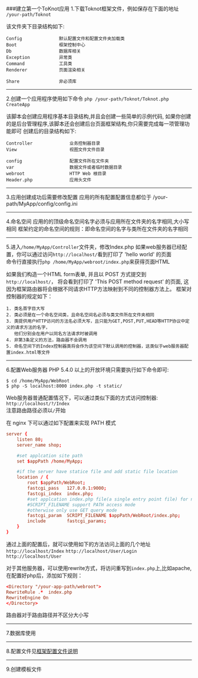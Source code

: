 ###建立第一个ToKnot应用
1.下载Toknot框架文件，例如保存在下面的地址
    `/your-path/Toknot`

该文件夹下目录结构如下:
```
Config              默认配置文件和配置文件夹加载类
Boot                框架控制中心
Db                  数据库相关
Exception           异常类
Command             工具类
Renderer            页面渲染相关

Share               非必须库
```
--------------------
2.创建一个应用程序使用如下命令
`php /your-path/Toknot/Toknot.php CreateApp`

  该脚本会创建应用程序基本目录结构,并且会创建一些简单的示例代码,
  如果你创建的是后台管理程序,该脚本还会创建后台页面框架结构,你只需要完成每一项管理功能即可
  创建后的目录结构如下:
```
Controller              业务控制器目录
View                    视图文件文件目录

config                  配置文件所在文件夹
var                     数据文件或者临时数据目录
webroot                 HTTP Web 根目录
Header.php              应用头文件
```
--------------------
3.应用创建成功后需要修改配置
  应用的所有配置配置信息都位于 /your-path/MyApp/config/config.ini

-----------------
4.命名空间
应用的的顶级命名空间名字必须与应用所在文件夹的名字相同,大小写相同
框架约定的命名空间的规则：即命名空间的名字与类所在文件夹的名字相同

----------------
5.进入`/home/MyApp/Controller`文件夹，修改Index.php
如果web服务器已经配置，你可以通过访问`http://localhost/`看到打印了 'hello world' 的页面  
命令行直接执行`php /home/MyApp/webroot/index.php`来获得页面HTML

如果我们构造一个HTML form表单, 并且以 POST 方式提交到`http://localhost/`， 将会看到打印了 'This POST method request' 的页面, 这因为框架路由器将会根据不同请求HTTP方法映射到不同的控制器方法上。
框架对控制器的规定如下：
```
1. 类名首字目大写
2. 类必须是在一个命名空间类，且命名空间名必须与类文件所在文件夹相同
3. 类提供用户HTTP访问的方法名必须大写，且只能为GET,POST,PUT,HEAD等HTTP协议中定义的请求方法的名字，
   他们分别会在用户以同名方法请求时被调用
4. 非第3条定义的方法，路由器不会调用
5. 命名空间下的Index控制器类将会作为该空间下默认调用的控制器，这类似于web服务器配置index.html等文件
```
--------------
6.配置Web服务器
PHP 5.4.0 以上的开放环境只需要执行如下命令即可:
```
$ cd /home/MyApp/WebRoot
$ php -S localhost:8000 index.php -t static/
```  

Web服务器普通配置情况下，可以通过类似下面的方式访问控制器:
   `http://localhost/?/Index`  
注意路由路径必须以`/`开始

在 nginx 下可以通过如下配置来实现 PATH 模式
```conf
server {
    listen 80;
    server_name shop;

    #set applcation site path
    set $appPath /home/MyApp;

    #if the server have statice file and add static file location
    location / {
        root $appPath/WebRoot;
        fastcgi_pass   127.0.0.1:9000;
        fastcgi_index  index.php;
        #set applcation index.php file(a single entry point file) for nginx
        #SCRIPT_FILENAME support PATH access mode
        #otherwise only use GET query mode
        fastcgi_param  SCRIPT_FILENAME $appPath/WebRoot/index.php;
        include        fastcgi_params;
    }
}
```
   通过上面的配置后，就可以使用如下的方法访问上面的几个地址
`http://localhost/Index`
`http://localhost/User/Login`
`http://localhost/User`

对于其他服务器，可以使用rewrite方式，将访问重写到`index.php`上,比如apache,在配置好php后，添加如下规则：
```conf
<Directory "/your-app-path/webroot">
RewriteRule .*  index.php
RewriteEngine On
</Directory>
```
路由器对于路由路径并不区分大小写

---------------

7.数据库使用

   

-----------------------
8.配置文件见[框架配置文件说明](https://github.com/chopins/toknot/blob/master/doc/%E6%A1%86%E6%9E%B6%E9%85%8D%E7%BD%AE%E6%96%87%E4%BB%B6%E8%AF%B4%E6%98%8E%28%E9%92%88%E5%AF%B93.0%29.md)

-----------------
9.创建模板文件
  
